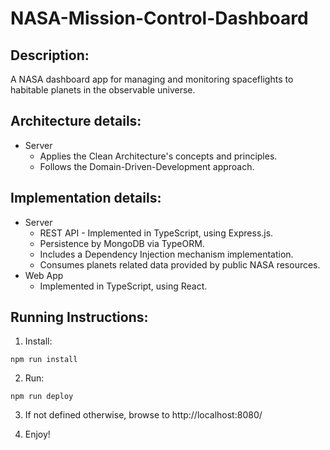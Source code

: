 # NASA-Mission-Control-Dashboard

## Description:
A NASA dashboard app for managing and monitoring spaceflights to habitable planets in the observable universe.

## Architecture details:
* Server
    * Applies the Clean Architecture's concepts and principles.
    * Follows the Domain-Driven-Development approach.

## Implementation details:
* Server
    * REST API - Implemented in TypeScript, using Express.js.
    * Persistence by MongoDB via TypeORM.
    * Includes a Dependency Injection mechanism implementation.
    * Consumes planets related data provided by public NASA resources.
* Web App
   *  Implemented in TypeScript, using React.

## Running Instructions:

1. Install:
```
npm run install
```
2. Run:
```
npm run deploy
```
3. If not defined otherwise, browse to http://localhost:8080/

4. Enjoy!
